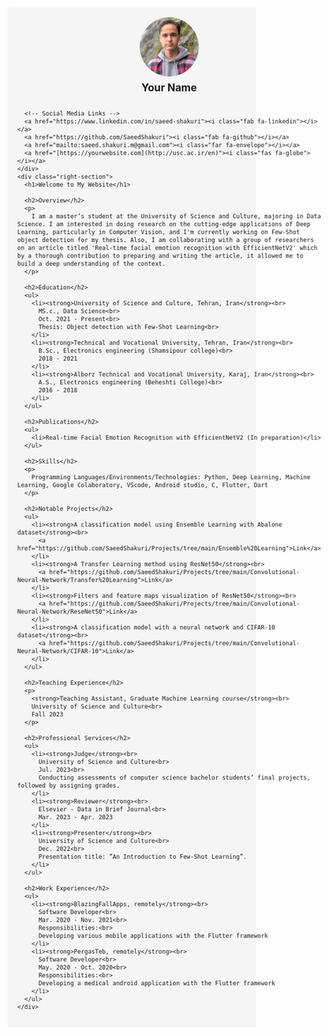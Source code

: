 <!DOCTYPE html>
<html>
<head>
  <link rel="stylesheet" href="https://cdnjs.cloudflare.com/ajax/libs/font-awesome/6.0.0-beta3/css/all.min.css">
  <style>
    .container {
      display: flex;
      background-color: #f5f5f5;
      padding: 20px;
    }
    .left-section {
      flex: 1;
      display: flex;
      flex-direction: column;
      justify-content: center;
      align-items: center;
      padding-right: 20px;
    }
    .profile-picture {
      border-radius: 50%;
      width: 120px;
      margin-bottom: 10px;
    }
    .social-icons {
      font-size: 30px;
      margin: 5px;
    }
    .right-section {
      flex: 3;
      padding: 20px;
    }
    h1, h2 {
      margin-top: 0;
    }
    ul {
      padding-left: 20px;
    }
    li {
      list-style: none;
      margin-bottom: 10px;
    }
  </style>
</head>
<body>
  <div class="container">
    <div class="left-section">
      <img class="profile-picture" src="assets/img/profile.png" alt="Profile Picture">
      <h2>Your Name</h2>
      
      <!-- Social Media Links -->
      <a href="https://www.linkedin.com/in/saeed-shakuri"><i class="fab fa-linkedin"></i></a>
      <a href="https://github.com/SaeedShakuri"><i class="fab fa-github"></i></a>
      <a href="mailto:saeed.shakuri.m@gmail.com"><i class="far fa-envelope"></i></a>
      <a href="[https://yourwebsite.com](http://usc.ac.ir/en)"><i class="fas fa-globe"></i></a>
    </div>
    <div class="right-section">
      <h1>Welcome to My Website</h1>
      
      <h2>Overview</h2>
      <p>
        I am a master’s student at the University of Science and Culture, majoring in Data Science. I am interested in doing research on the cutting-edge applications of Deep Learning, particularly in Computer Vision, and I'm currently working on Few-Shot object detection for my thesis. Also, I am collaborating with a group of researchers on an article titled 'Real-time facial emotion recognition with EfficientNetV2' which by a thorough contribution to preparing and writing the article, it allowed me to build a deep understanding of the context.
      </p>
      
      <h2>Education</h2>
      <ul>
        <li><strong>University of Science and Culture, Tehran, Iran</strong><br>
          MS.c., Data Science<br>
          Oct. 2021 - Present<br>
          Thesis: Object detection with Few-Shot Learning<br>
        </li>
        <li><strong>Technical and Vocational University, Tehran, Iran</strong><br>
          B.Sc., Electronics engineering (Shamsipour college)<br>
          2018 - 2021
        </li>
        <li><strong>Alborz Technical and Vocational University, Karaj, Iran</strong><br>
          A.S., Electronics engineering (Beheshti College)<br>
          2016 - 2018
        </li>
      </ul>
      
      <h2>Publications</h2>
      <ul>
        <li>Real-time Facial Emotion Recognition with EfficientNetV2 (In preparation)</li>
      </ul>
      
      <h2>Skills</h2>
      <p>
        Programming Languages/Environments/Technologies: Python, Deep Learning, Machine Learning, Google Colaboratory, VScode, Android studio, C, Flutter, Dart
      </p>
      
      <h2>Notable Projects</h2>
      <ul>
        <li><strong>A classification model using Ensemble Learning with Abalone dataset</strong><br>
          <a href="https://github.com/SaeedShakuri/Projects/tree/main/Ensemble%20Learning">Link</a>
        </li>
        <li><strong>A Transfer Learning method using ResNet50</strong><br>
          <a href="https://github.com/SaeedShakuri/Projects/tree/main/Convolutional-Neural-Network/Transfer%20Learning">Link</a>
        </li>
        <li><strong>Filters and feature maps visualization of ResNet50</strong><br>
          <a href="https://github.com/SaeedShakuri/Projects/tree/main/Convolutional-Neural-Network/ReseNet50">Link</a>
        </li>
        <li><strong>A classification model with a neural network and CIFAR-10 dataset</strong><br>
          <a href="https://github.com/SaeedShakuri/Projects/tree/main/Convolutional-Neural-Network/CIFAR-10">Link</a>
        </li>
      </ul>
      
      <h2>Teaching Experience</h2>
      <p>
        <strong>Teaching Assistant, Graduate Machine Learning course</strong><br>
        University of Science and Culture<br>
        Fall 2023
      </p>
      
      <h2>Professional Services</h2>
      <ul>
        <li><strong>Judge</strong><br>
          University of Science and Culture<br>
          Jul. 2023<br>
          Conducting assessments of computer science bachelor students’ final projects, followed by assigning grades.
        </li>
        <li><strong>Reviewer</strong><br>
          Elsevier - Data in Brief Journal<br>
          Mar. 2023 - Apr. 2023
        </li>
        <li><strong>Presenter</strong><br>
          University of Science and Culture<br>
          Dec. 2022<br>
          Presentation title: ”An Introduction to Few-Shot Learning”.
        </li>
      </ul>
      
      <h2>Work Experience</h2>
      <ul>
        <li><strong>BlazingFallApps, remotely</strong><br>
          Software Developer<br>
          Mar. 2020 - Nov. 2021<br>
          Responsibilities:<br>
          Developing various mobile applications with the Flutter framework
        </li>
        <li><strong>PergasTeb, remotely</strong><br>
          Software Developer<br>
          May. 2020 - Oct. 2020<br>
          Responsibilities:<br>
          Developing a medical android application with the Flutter framework
        </li>
      </ul>
    </div>
  </div>
</body>
</html>
